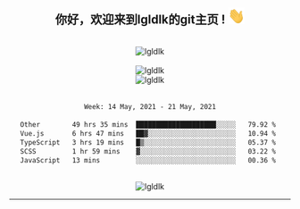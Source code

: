 <div align="center">
<h2> 你好，欢迎来到lgldlk的git主页 ! <img src="https://github.com/lgldlk/lgldlk/blob/main/gifs/Hi.gif" width="30px"></h2>
</div>

<div align="center">
 </br>
 <img src="http://aiitapp.cn:8091/?color=rgba(37,144,118,1)&shadowColor=rgba(12,16,20,1)&fontSize=120&&shadowOffsetX=9&shadowOffsetY=11" height="26px" alt="lgldlk" />
 </br>

   </br>
 <img src="https://github-readme-stats.vercel.app/api?username=lgldlk&show_icons=true&theme=gotham&locale=cn" alt="lgldlk" />
 

</br>

<img  src="http://github-readme-stats.vercel.app/api/top-langs/?username=lgldlk&show_icons=true&theme=gotham&locale=cn&layout=compact" alt="lgldlk"/>  
</br>
</br>

<!--START_SECTION:waka-->
```text
Week: 14 May, 2021 - 21 May, 2021

Other        49 hrs 35 mins  ████████████████████░░░░░   79.92 % 
Vue.js       6 hrs 47 mins   ██▓░░░░░░░░░░░░░░░░░░░░░░   10.94 % 
TypeScript   3 hrs 19 mins   █▒░░░░░░░░░░░░░░░░░░░░░░░   05.37 % 
SCSS         1 hr 59 mins    ▓░░░░░░░░░░░░░░░░░░░░░░░░   03.22 % 
JavaScript   13 mins         ░░░░░░░░░░░░░░░░░░░░░░░░░   00.36 % 
```
<!--END_SECTION:waka-->

 </br>
  <img src="https://visitor-badge.glitch.me/badge?page_id=lgldlk" alt="lgldlk" />
</div >
  
---

 

